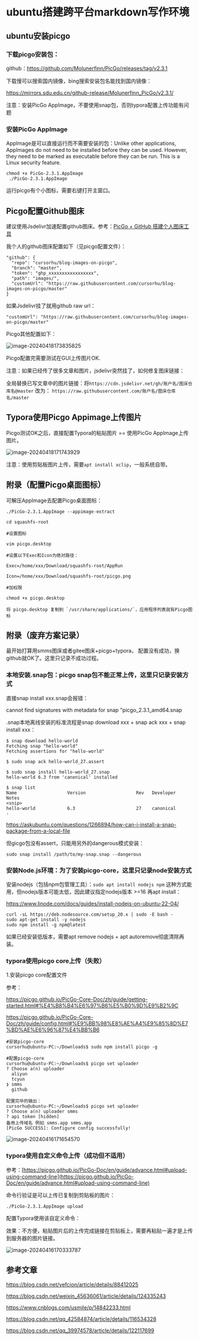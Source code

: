 # ubuntu搭建跨平台markdown写作环境

## ubuntu安装picgo

### 下载picgo安装包：

github：https://github.com/Molunerfinn/PicGo/releases/tag/v2.3.1

下载慢可以搜索国内镜像，bing搜索安装包名能找到国内镜像：

https://mirrors.sdu.edu.cn/github-release/Molunerfinn_PicGo/v2.3.1/

注意：安装PicGo AppImage，不要使用snap包，否则typora配置上传功能有问题

### 安装PicGo AppImage

AppImage是可以直接运行而不需要安装的包：Unlike other applications, AppImages do not need to be installed before they can be used. However, they need to be marked as executable before they can be run. This is a Linux security feature.

```
chmod +x PicGo-2.3.1.AppImage 
 ./PicGo-2.3.1.AppImage
```

运行picgo有个小图标，需要右键打开主窗口。

## Picgo配置Github图床

建议使用Jsdelivr加速配置github图床。参考：[PicGo + GitHub 搭建个人图床工具](https://blog.csdn.net/yefcion/article/details/88412025)

我个人的github图床配置如下（见picgo配置文件）：

    "github": {
      "repo": "cursorhu/blog-images-on-picgo",
      "branch": "master",
      "token": "ghp_xxxxxxxxxxxxxxxxx",
      "path": "images/",
      "customUrl": "https://raw.githubusercontent.com/cursorhu/blog-images-on-picgo/master"
    }

如果Jsdelivr挂了就用github raw url： 

```
"customUrl": "https://raw.githubusercontent.com/cursorhu/blog-images-on-picgo/master"
```

Picgo其他配置如下：

![image-20240418173835825](https://raw.githubusercontent.com/cursorhu/blog-images-on-picgo/master/images/202404181738880.png)

Picgo配置完需要测试在GUI上传图片OK.

注意：如果已经传了很多文章和图片，jsdelivr突然挂了，如何修复图床链接：

全局替换已写文章中的图片链接：将`https://cdn.jsdelivr.net/gh/账户名/图床仓库名@master` 改为： `https://raw.githubusercontent.com/账户名/图床仓库名/master`

## Typora使用Picgo Appimage上传图片

Picgo测试OK之后，直接配置Typora的粘贴图片 == 使用PicGo AppImage上传图片。

![image-20240418171743929](https://raw.githubusercontent.com/cursorhu/blog-images-on-picgo/master/images/202404181717983.png)

注意：使用剪贴板图片上传，需要`apt install xclip`，一般系统自带。

## 附录（配置Picgo桌面图标）

可解压AppImage去配置Picgo桌面图标：

```
./PicGo-2.3.1.AppImage --appimage-extract

cd squashfs-root

#设置图标

vim picgo.desktop 

#设置以下Exec和Icon为绝对路径：

Exec=/home/xxx/Download/squashfs-root/AppRun

Icon=/home/xxx/Download/squashfs-root/picgo.png

#加权限

chmod +x picgo.desktop

将 picgo.desktop 复制到 `/usr/share/applications/`，应用程序列表就有Picgo图标
```

## 

## 附录（废弃方案记录）

最开始打算用smms图床或者gitee图床+picgo+typora， 配置没有成功，换github就OK了。这里只记录不成功过程。

### 本地安装.snap包：picgo snap包不能正常上传，这里只记录安装方式

直接snap install xxx.snap会报错：

cannot find signatures with metadata for snap "picgo_2.3.1_amd64.snap

.snap本地离线安装的标准流程是snap download xxx + snap ack xxx + snap install xxx：

```
$ snap download hello-world
Fetching snap "hello-world"
Fetching assertions for "hello-world"

$ sudo snap ack hello-world_27.assert 

$ sudo snap install hello-world_27.snap
hello-world 6.3 from 'canonical' installed

$ snap list
Name                   Version                   Rev   Developer      Notes
<snip>
hello-world            6.3                       27    canonical      -
```

https://askubuntu.com/questions/1266894/how-can-i-install-a-snap-package-from-a-local-file

但gicgo包没有assert，只能用另外的dangerous模式安装：

```
sudo snap install /path/to/my-snap.snap --dangerous
```



### 安装Node.js环境：为了安装picgo-core，这里只记录node安装方式

安装nodejs（包括npm包管理工具）：`sudo apt install nodejs npm` 这种方式能用，但nodejs版本可能太低，因此建议指定nodejs版本 >=16 再apt install：

https://www.linode.com/docs/guides/install-nodejs-on-ubuntu-22-04/

```
curl -sL https://deb.nodesource.com/setup_20.x | sudo -E bash -
sudo apt-get install -y nodejs
sudo npm install -g npm@latest
```

如果已经安装低版本，需要apt remove nodejs + apt autoremove彻底清除再装。

### typora使用picgo core上传（失败）

1.安装picgo core配置文件

参考：

https://picgo.github.io/PicGo-Core-Doc/zh/guide/getting-started.html#%E4%B8%B4%E6%97%B6%E5%B0%9D%E9%B2%9C

https://picgo.github.io/PicGo-Core-Doc/zh/guide/config.html#%E9%BB%98%E8%AE%A4%E9%85%8D%E7%BD%AE%E6%96%87%E4%BB%B6

```
#安装picgo-core
cursorhu@ubuntu-PC:~/Downloads$ sudo npm install picgo -g

#配置picgo-core
cursorhu@ubuntu-PC:~/Downloads$ picgo set uploader
? Choose a(n) uploader 
  aliyun 
  tcyun 
❯ smms 
  github 

配置完毕的输出：
cursorhu@ubuntu-PC:~/Downloads$ picgo set uploader
? Choose a(n) uploader smms
? api token [hidden]
备用上传域名 例如 smms.app smms.app
[PicGo SUCCESS]: Configure config successfully!
```

 

![image-20240416171654570](https://raw.githubusercontent.com/cursorhu/blog-images-on-picgo/master/images/202404181714768.png)



### typora使用自定义命令上传（成功但不适用）

参考：[https://picgo.github.io/PicGo-Doc/en/guide/advance.html#upload-using-command-line](https://picgo.github.io/PicGo-Doc/en/guide/advance.html#upload-using-command-line)

命令行验证是可以上传已复制到剪贴板的图片：

```
./PicGo-2.3.1.AppImage upload
```

配置Typora使用该自定义命令：

效果：不方便，粘贴图片后的上传完成链接在剪贴板上，需要再粘贴一遍才是上传到服务器的图片链接。

![image-20240416170333787](https://raw.githubusercontent.com/cursorhu/blog-images-on-picgo/master/images/202404181714278.png)

## 参考文章

https://blog.csdn.net/yefcion/article/details/88412025

https://blog.csdn.net/weixin_45636061/article/details/124335243

https://www.cnblogs.com/usmile/p/14842233.html

https://blog.csdn.net/qq_42584874/article/details/116534328

https://blog.csdn.net/qq_39974578/article/details/122117699

